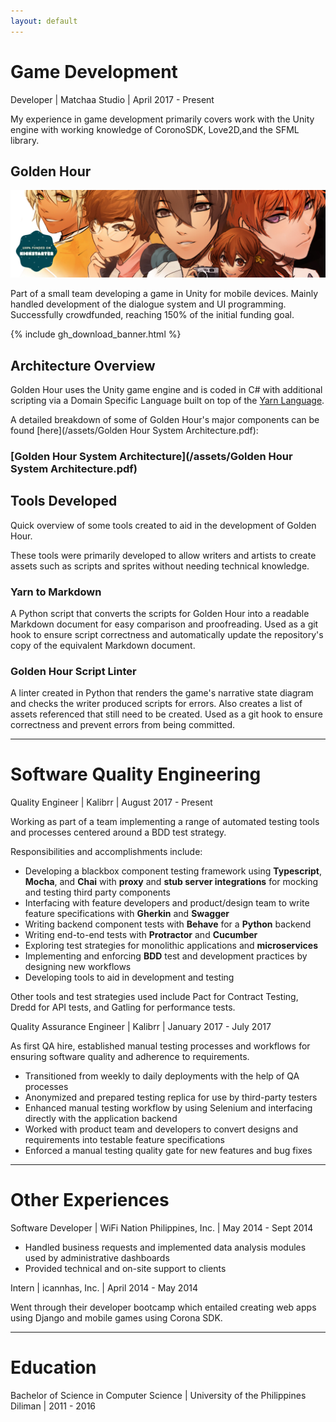 ```yaml
---
layout: default
---
```


# Game Development

Developer | Matchaa Studio | April 2017 - Present

My experience in game development primarily covers work with the Unity engine with working knowledge of CoronoSDK, Love2D,and the SFML library.

## Golden Hour

![100% Funded!](/assets/img/gh_funded.jpg)

Part of a small team developing a game in Unity for mobile devices. Mainly handled development of the dialogue system and UI programming. Successfully crowdfunded, reaching 150% of the initial funding goal.

{% include gh_download_banner.html %}

## Architecture Overview

Golden Hour uses the Unity game engine and is coded in C# with additional scripting via a Domain Specific Language built on top of the [Yarn Language](https://github.com/infiniteammoinc/Yarn).

A detailed breakdown of some of Golden Hour's major components can be found [here](/assets/Golden Hour System Architecture.pdf):

### [Golden Hour System Architecture](/assets/Golden Hour System Architecture.pdf)

## Tools Developed

Quick overview of some tools created to aid in the development of Golden Hour.

These tools were primarily developed to allow writers and artists to create assets such as scripts and sprites without needing technical knowledge.

### Yarn to Markdown

A Python script that converts the scripts for Golden Hour into a readable Markdown document for easy comparison and proofreading. Used as a git hook to ensure script correctness and automatically update the repository's copy of the equivalent Markdown document.

### Golden Hour Script Linter

A linter created in Python that renders the game's narrative state diagram and checks the writer produced scripts for errors. Also creates a list of assets referenced that still need to be created. Used as a git hook to ensure correctness and prevent errors from being committed.

---

# Software Quality Engineering

Quality Engineer | Kalibrr | August 2017 - Present

Working as part of a team implementing a range of automated testing tools and processes centered around a BDD test strategy.

Responsibilities and accomplishments include:

- Developing a blackbox component testing framework using **Typescript**, **Mocha**, and **Chai** with **proxy** and **stub server integrations** for mocking and testing third party components
- Interfacing with feature developers and product/design team to write feature specifications with **Gherkin** and **Swagger**
- Writing backend component tests with **Behave** for a **Python** backend
- Writing end-to-end tests with **Protractor** and **Cucumber**
- Exploring test strategies for monolithic applications and **microservices**
- Implementing and enforcing **BDD** test and development practices by designing new
  workflows
- Developing tools to aid in development and testing

Other tools and test strategies used include Pact for Contract Testing, Dredd for API tests, and Gatling for performance tests.

Quality Assurance Engineer | Kalibrr | January 2017 - July 2017

As first QA hire, established manual testing processes and workflows for ensuring software quality and adherence to requirements.

- Transitioned from weekly to daily deployments with the help of QA processes
- Anonymized and prepared testing replica for use by third-party testers
- Enhanced manual testing workflow by using Selenium and interfacing directly with the
  application backend
- Worked with product team and developers to convert designs and requirements into
  testable feature specifications
- Enforced a manual testing quality gate for new features and bug fixes

---

# Other Experiences

Software Developer | WiFi Nation Philippines, Inc. | May 2014 - Sept 2014

- Handled business requests and implemented data analysis modules used by
  administrative dashboards
- Provided technical and on-site support to clients

Intern | icannhas, Inc. | April 2014 - May 2014

Went through their developer bootcamp which entailed creating web apps using Django and mobile games using Corona SDK.

---

# Education

Bachelor of Science in Computer Science | University of the Philippines Diliman | 2011 - 2016
